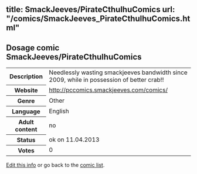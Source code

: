 title: SmackJeeves/PirateCthulhuComics
url: "/comics/SmackJeeves_PirateCthulhuComics.html"
---
Dosage comic SmackJeeves/PirateCthulhuComics
-----------------------------------------

<table class="comicinfo">
<tr>
<th>Description</th><td>Needlessly wasting smackjeeves bandwidth since 2009, while in possession of better crab!!</td>
</tr>
<tr>
<th>Website</th><td><a href="http://pccomics.smackjeeves.com/comics/">http://pccomics.smackjeeves.com/comics/</a></td>
</tr>
<tr>
<th>Genre</th><td>Other</td>
</tr>
<tr>
<th>Language</th><td>English</td>
</tr>
<tr>
<th>Adult content</th><td>no</td>
</tr>
<tr>
<th>Status</th><td>ok on 11.04.2013</td>
</tr>
<tr>
<th>Votes</th><td>0</div></td>
</tr>
</table>

[Edit this info](/comics/SmackJeeves_PirateCthulhuComics_edit.html) or go back to the [comic list](../comic-index.html).
